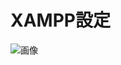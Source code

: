 # XAMPP設定
![画像](https://github.com/kereker/open_til/blob/feature/PHP_Basic/php/udemy/img/XAMMP%E3%82%B3%E3%83%B3%E3%83%88%E3%83%AD%E3%83%BC%E3%83%AB%E3%83%91%E3%83%8D%E3%83%AB.PNG)

